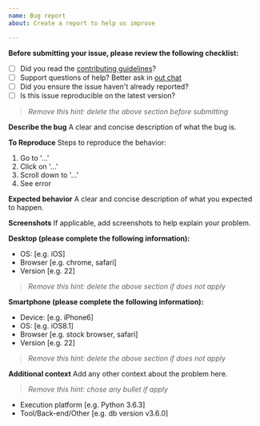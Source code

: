 ```yaml
---
name: Bug report
about: Create a report to help us improve

---
```


**Before submitting your issue, please review the following checklist:**

- [ ] Did you read the [contributing guidelines](./CONTRIBUTING.md)?
- [ ] Support questions of help? Better ask in [out chat](https://gitter.im/shTTP/api-dev)
- [ ] Did you ensure the issue haven't already reported?
- [ ] Is this issue reproducible on the latest version?

> *Remove this hint: delete the above section before submitting*

**Describe the bug**
A clear and concise description of what the bug is.

**To Reproduce**
Steps to reproduce the behavior:
1. Go to '...'
2. Click on '...'
3. Scroll down to '...'
4. See error

**Expected behavior**
A clear and concise description of what you expected to happen.

**Screenshots**
If applicable, add screenshots to help explain your problem.

**Desktop (please complete the following information):**
 - OS: [e.g. iOS]
 - Browser [e.g. chrome, safari]
 - Version [e.g. 22]

> *Remove this hint: delete the above section if does not apply*

**Smartphone (please complete the following information):**
 - Device: [e.g. iPhone6]
 - OS: [e.g. iOS8.1]
 - Browser [e.g. stock browser, safari]
 - Version [e.g. 22]

> *Remove this hint: delete the above section if does not apply*

**Additional context**
Add any other context about the problem here.

> *Remove this hint: chose any bullet if apply*

- Execution platform [e.g. Python 3.6.3]
- Tool/Back-end/Other [e.g. db version v3.6.0]

